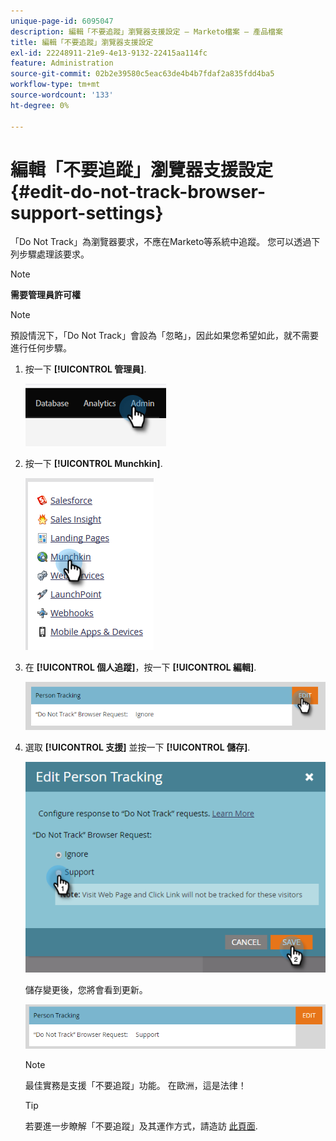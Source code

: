 ```yaml
---
unique-page-id: 6095047
description: 編輯「不要追蹤」瀏覽器支援設定 — Marketo檔案 — 產品檔案
title: 編輯「不要追蹤」瀏覽器支援設定
exl-id: 22248911-21e9-4e13-9132-22415aa114fc
feature: Administration
source-git-commit: 02b2e39580c5eac63de4b4b7fdaf2a835fdd4ba5
workflow-type: tm+mt
source-wordcount: '133'
ht-degree: 0%

---
```


# 編輯「不要追蹤」瀏覽器支援設定 {#edit-do-not-track-browser-support-settings}

「Do Not Track」為瀏覽器要求，不應在Marketo等系統中追蹤。 您可以透過下列步驟處理該要求。

>[!NOTE]
>
>**需要管理員許可權**

>[!NOTE]
>
>預設情況下，「Do Not Track」會設為「忽略」，因此如果您希望如此，就不需要進行任何步驟。

1. 按一下 **[!UICONTROL 管理員]**.

   ![](assets/edit-do-not-track-browser-support-settings-1.png)

1. 按一下 **[!UICONTROL Munchkin]**.

   ![](assets/edit-do-not-track-browser-support-settings-2.png)

1. 在 **[!UICONTROL 個人追蹤]**，按一下 **[!UICONTROL 編輯]**.

   ![](assets/edit-do-not-track-browser-support-settings-3.png)

1. 選取 **[!UICONTROL 支援]** 並按一下 **[!UICONTROL 儲存]**.

   ![](assets/edit-do-not-track-browser-support-settings-4.png)

   儲存變更後，您將會看到更新。

   ![](assets/edit-do-not-track-browser-support-settings-5.png)

   >[!NOTE]
   >
   >最佳實務是支援「不要追蹤」功能。 在歐洲，這是法律！

   >[!TIP]
   >
   >若要進一步瞭解「不要追蹤」及其運作方式，請造訪 [此頁面](https://en.wikipedia.org/wiki/Do_Not_Track).
